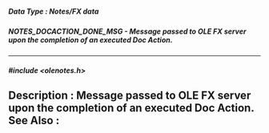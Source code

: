 ##### Data Type : Notes/FX data
##### NOTES_DOCACTION_DONE_MSG - Message passed to OLE FX server upon the completion of an executed Doc Action.
---
##### #include <olenotes.h>
**Description :**
Message passed to OLE FX server upon the completion of an executed Doc Action.
**See Also :**
[](D:/md_files/.md)
---
